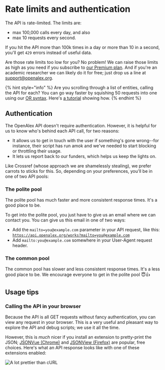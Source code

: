 # Rate limits and authentication

The API is rate-limited. The limits are:

* max 100,000 calls every day, and also
* max 10 requests every second.

If you hit the API more than 100k times in a day or more than 10 in a second, you'll get `429` errors instead of useful data.

Are those rate limits too low for you? No problem! We can raise those limits as high as you need if you subscribe to [our Premium plan](https://openalex.org/pricing). And if you're an academic researcher we can likely do it for free; just drop us a line at [support@openalex.org](mailto:support@openalex.org).&#x20;

{% hint style="info" %}
Are you scrolling through a list of entities, calling the API for each? You can go way faster by squishing 50 requests into one using our [OR syntax](get-lists-of-entities/filter-entity-lists.md#addition-or). Here's [a tutorial](https://blog.ourresearch.org/fetch-multiple-dois-in-one-openalex-api-request/) showing how.
{% endhint %}

## Authentication

The OpenAlex API doesn't require authentication. However, it is helpful for us to know who's behind each API call, for two reasons:

* It allows us to get in touch with the user if something's gone wrong--for instance, their script has run amok and we've needed to start blocking or throttling their usage.
* It lets us report back to our funders, which helps us keep the lights on.

Like Crossref (whose approach we are shamelessly stealing), we prefer carrots to sticks for this. So, depending on your preferences, you'll be in one of two API pools:

### The polite pool

The polite pool has much faster and more consistent response times. It's a good place to be.&#x20;

To get into the polite pool, you just have to give us an email where we can contact you. You can give us this email in one of two ways:

* Add the `mailto=you@example.com` parameter in your API request, like this: [`https://api.openalex.org/works?mailto=you@example.com`](https://api.openalex.org/works?mailto=you@example.com)
* Add `mailto:you@example.com` somewhere in your User-Agent request header.

### The common pool

The common pool has slower and less consistent response times. It's a less good place to be. We encourage everyone to get in the polite pool :innocent::thumbsup:

## Usage tips

### Calling the API in your browser

Because the API is all GET requests without fancy authentication, you can view any request in your browser. This is a very useful and pleasant way to explore the API and debug scripts; we use it all the time.&#x20;

However, this is _much_ nicer if you install an extension to pretty-print the JSON; [JSONVue (Chrome)](https://chrome.google.com/webstore/detail/jsonvue/chklaanhfefbnpoihckbnefhakgolnmc) and [JSONView (Firefox)](https://addons.mozilla.org/en-US/firefox/addon/jsonview) are popular, free choices. Here's what an API response looks like with one of these extensions enabled:

![A lot prettier than cURL](https://i.imgur.com/E7mNLph.png)
